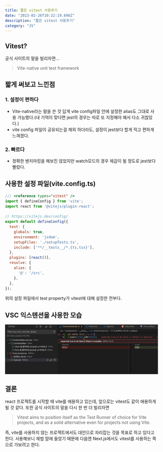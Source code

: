 ```yaml
---
title: 짧은 vitest 사용후기
date: "2023-02-26T10:32:19.896Z"
description: "짧은 vitest 사용후기"
category: "JS"
---
```


## Vitest?
공식 사이트의 말을 빌리자면...
> Vite-native unit test framework

## 짧게 써보고 느낀점
### 1. 설정이 편하다
-  Vite-native라는 말을 쓴 것 답게 vite config파일 안에 설정한 alias도 그대로 사용 가능했다.(내 기억이 맞다면 jest의 경우는 따로 또 지정해야 해서 다소 귀찮았다.)
- vite config 파일이 공유되는걸 제외 하더라도, 설정이 jest보다 할게 적고 편하게 느껴졌다.
### 2. 빠르다
- 정확한 벤치마킹을 해보진 않았지만 watch모드의 경우 체감이 될 정도로 jest보다 빨랐다.

## 사용한 설정 파일(vite.config.ts)
```js
/// <reference types="vitest" />
import { defineConfig } from 'vite';
import react from '@vitejs/plugin-react';

// https://vitejs.dev/config/
export default defineConfig({
  test: {
    globals: true,
    environment: 'jsdom',
    setupFiles: './setupTests.ts',
    include: ['**/__tests__/*.{ts,tsx}'],
  },
  plugins: [react()],
  resolve: {
    alias: {
      '@': '/src',
    },
  },
});
```
위의 설정 파일에서 test property가 vitest에 대해 설정한 전부다. 

## VSC 익스텐션을 사용한 모습
![VSC vitest extension](./vsc.png)

## 결론
react 프로젝트를 시작할 때 vite를 애용하고 있는데, 앞으로는 vitest도 같이 애용하게 될 것 같다. 또한 공식 사이트의 말을 다시 한 번 더 빌리자면
> Vitest aims to position itself as the Test Runner of choice for Vite projects, and as a solid alternative even for projects not using Vite.

즉, vite를 사용하지 않는 프로젝트에서도 대안으로 자리잡는 것을 목표로 하고 있다고 한다. 사용해보니 제법 맘에 들었기 때문에 다음엔 Next.js에서도 vitest를 사용하는 쪽으로 가보려고 한다.

